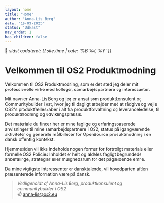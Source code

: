 ```yaml
---
layout: home
title: "Home"
author: "Anna-Lis Berg"
date: "19-09-2025"
status: "Udkast" 
nav_order: 1
has_children: false
---
```


📆 _sidst opdateret: {{ site.time | date: '%B %d, %Y' }}_

# Velkommen til OS2 Produktmodning

Velkommen til OS2 Produktmodning, som er det sted jeg deler mit professionelle virke med kolleger, samarbejdspartnere og interessanter.

Mit navn er Anna-Lis Berg og jeg er ansat som produktkonsulent og Communitybuilder i ost, hvor jeg til dagligt arbejder med at rådgive og vejle OS2's produktfælleskaber i alt fra produktforvaltning og leveranceledelse, til produktmodning og udviklingspraksis. 

Det materiale du finder her er mine faglige og erfaringsbaserede anvisninger til mine samarbejdspartnere i OS2, status på igangværende aktiviteter og generelle målbilleder for OpenSource produktmodning i en dansk offentlig kontekst. 

Hjemmesiden vil ikke indeholde nogen former for fortroligt materiale eller formelle OS2 Policies
Inholdet er helt og aldeles fagligt begrundede anbefalinge, strategier eller mulighedsrum for det pågældende emne. 

Da mine vigtigste interessenter er dansktalende, vil hovedparten af ​​den præsenterede information være på dansk.

> _Vedligeholdt af Anna-Lis Berg, produktkonsulent og communitybuilder i OS2_  
> 📫 anna-lis@os2.eu
